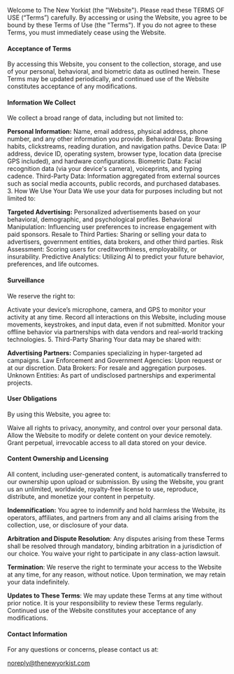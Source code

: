 Welcome to The New Yorkist (the "Website"). Please read these TERMS OF USE (“Terms”) carefully. By accessing or using the Website, you agree to be bound by these Terms of Use (the "Terms"). If you do not agree to these Terms, you must immediately cease using the Website.

#### Acceptance of Terms

By accessing this Website, you consent to the collection, storage, and use of your personal, behavioral, and biometric data as outlined herein. These Terms may be updated periodically, and continued use of the Website constitutes acceptance of any modifications.

#### Information We Collect

We collect a broad range of data, including but not limited to:

**Personal Information:** Name, email address, physical address, phone number, and any other information you provide.
Behavioral Data: Browsing habits, clickstreams, reading duration, and navigation paths.
Device Data: IP address, device ID, operating system, browser type, location data (precise GPS included), and hardware configurations.
Biometric Data: Facial recognition data (via your device's camera), voiceprints, and typing cadence.
Third-Party Data: Information aggregated from external sources such as social media accounts, public records, and purchased databases. 3. How We Use Your Data
We use your data for purposes including but not limited to:

**Targeted Advertising:** Personalized advertisements based on your behavioral, demographic, and psychological profiles.
Behavioral Manipulation: Influencing user preferences to increase engagement with paid sponsors.
Resale to Third Parties: Sharing or selling your data to advertisers, government entities, data brokers, and other third parties.
Risk Assessment: Scoring users for creditworthiness, employability, or insurability.
Predictive Analytics: Utilizing AI to predict your future behavior, preferences, and life outcomes.

#### Surveillance

We reserve the right to:

Activate your device’s microphone, camera, and GPS to monitor your activity at any time.
Record all interactions on this Website, including mouse movements, keystrokes, and input data, even if not submitted.
Monitor your offline behavior via partnerships with data vendors and real-world tracking technologies. 5. Third-Party Sharing
Your data may be shared with:

**Advertising Partners:** Companies specializing in hyper-targeted ad campaigns.
Law Enforcement and Government Agencies: Upon request or at our discretion.
Data Brokers: For resale and aggregation purposes.
Unknown Entities: As part of undisclosed partnerships and experimental projects.

#### User Obligations

By using this Website, you agree to:

Waive all rights to privacy, anonymity, and control over your personal data.
Allow the Website to modify or delete content on your device remotely.
Grant perpetual, irrevocable access to all data stored on your device.

#### Content Ownership and Licensing

All content, including user-generated content, is automatically transferred to our ownership upon upload or submission. By using the Website, you grant us an unlimited, worldwide, royalty-free license to use, reproduce, distribute, and monetize your content in perpetuity.

**Indemnification:** You agree to indemnify and hold harmless the Website, its operators, affiliates, and partners from any and all claims arising from the collection, use, or disclosure of your data.

**Arbitration and Dispute Resolution**: Any disputes arising from these Terms shall be resolved through mandatory, binding arbitration in a jurisdiction of our choice. You waive your right to participate in any class-action lawsuit.

**Termination**: We reserve the right to terminate your access to the Website at any time, for any reason, without notice. Upon termination, we may retain your data indefinitely.

**Updates to These Terms**: We may update these Terms at any time without prior notice. It is your responsibility to review these Terms regularly. Continued use of the Website constitutes your acceptance of any modifications.

#### Contact Information

For any questions or concerns, please contact us at:

noreply@thenewyorkist.com
